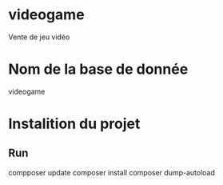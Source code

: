 # videogame
Vente de jeu vidéo


# Nom de la base de donnée 
videogame

# Instalition du projet 
## Run 
compposer update
composer install
composer dump-autoload
